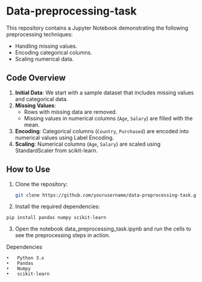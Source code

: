 # Data-preprocessing-task 

This repository contains a Jupyter Notebook demonstrating the following preprocessing techniques:
- Handling missing values.
- Encoding categorical columns.
- Scaling numerical data.

## Code Overview

1. **Initial Data**: We start with a sample dataset that includes missing values and categorical data.
2. **Missing Values**: 
   - Rows with missing data are removed.
   - Missing values in numerical columns (`Age`, `Salary`) are filled with the mean.
3. **Encoding**: Categorical columns (`Country`, `Purchased`) are encoded into numerical values using Label Encoding.
4. **Scaling**: Numerical columns (`Age`, `Salary`) are scaled using StandardScaler from scikit-learn.

## How to Use

1. Clone the repository:
   ```bash
   git clone https://github.com/yourusername/data-preprocessing-task.git

2.	Install the required dependencies:
```
pip install pandas numpy scikit-learn
```
3.	Open the notebook data_preprocessing_task.ipynb and run the cells to see the preprocessing steps in action.

Dependencies

	•	Python 3.x
	•	Pandas
	•	Numpy
	•	scikit-learn
